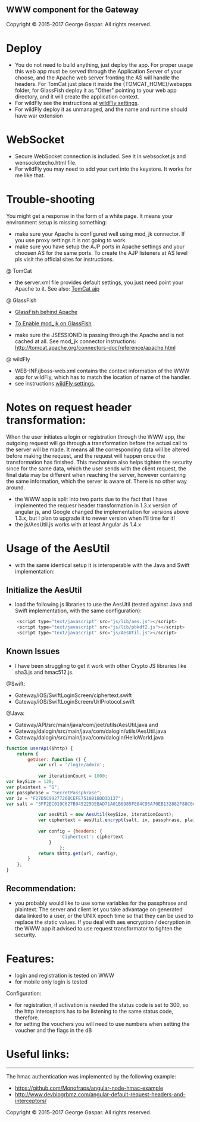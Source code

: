 WWW component for the Gateway
----

Copyright © 2015-2017 George Gaspar. All rights reserved.

# Deploy
- You do not need to build anything, just deploy the app. For proper usage this web app must be served through the Application Server of your choose, and the Apache web server fronting the AS will handle the headers. For TomCat just place it inside the {TOMCAT_HOME}/webapps folder, for GlassFish deploy it as "Other" pointing to your web app directory, and it will create the application context. 
- For wildFly see the instructions at [wildFly settings](https://github.com/igeorge0902/Gateway/tree/master/API/wildFly).
- For wildFly deploy it as unmanaged, and the name and runtime should have war extension

# WebSocket
- Secure WebSocket connection is included. See it in websocket.js and wensocketecho.html file.
- For wildFly you may need to add your cert into the keystore. It works for me like that.

# Trouble-shooting
You might get a response in the form of a white page. It means your environment setup is missing something:

- make sure your Apache is configured well using mod_jk connector. If you use proxy settings it is not going to work.
- make sure you have setup the AJP ports in Apache settings and your choosen AS for the same ports. To create the AJP listeners at AS level pls visit the official sites for instructions.

@ TomCat
- the server.xml file provides default settings, you just need point your Apache to it. See also: [TomCat ajp](https://tomcat.apache.org/tomcat-9.0-doc/config/ajp.html)

@ GlassFish
- [GlassFish behind Apache](http://www.codefactorycr.com/glassfish-behind-apache.html)
- [To Enable mod_jk on GlassFish](https://docs.oracle.com/cd/E19798-01/821-1751/gixqw/index.html)

- make sure the JSESSIONID is passing through the Apache and is not cached at all. See mod_jk connector instructions: http://tomcat.apache.org/connectors-doc/reference/apache.html

@ wildFly
- WEB-INF/jboss-web.xml contains the context information of the WWW app for wildFly, which has to match the location of name of the handler. 
- see instructions [wildFly settings](https://github.com/igeorge0902/Gateway/tree/master/API/wildFly).

# Notes on request header transformation: 
When the user initiates a login or registration through the WWW app, the outgoing request will go through a transformation before the actual call to the server will be made. It means all the corresponding data will be altered before making the request, and the request will happen once the transformation has finished. This mechanism also helps tighten the security since for the same data, which the user sends with the client request, the final data may be different when reaching the server, however containing the same information, which the server is aware of. There is no other way around.  

- the WWW app is split into two parts due to the fact that I have implemented the requesr header transformation in 1.3.x version of angular js, and Google changed the implementation for versions above 1.3.x, but I plan to upgrade it to newer version when I'll time for it!
- the js/AesUtil.js works with at least Angular Js 1.4.x

# Usage of the AesUtil
- with the same identical setup it is interoperable with the Java and Swift implementation:

## Initialize the AesUtil
- load the following js libraries to use the AesUtil (tested against Java and Swift implementation, with the same configuration):

```javascript
    <script type="text/javascript" src="js/lib/aes.js"></script>
    <script type="text/javascript" src="js/lib/pbkdf2.js"></script>
    <script type="text/javascript" src="js/AesUtil.js"></script>
```

## Known Issues
- I have been struggling to get it work with other Crypto JS libraries like sha3.js and hmac512.js.

@Swift:
- Gateway/iOS/SwiftLoginScreen/ciphertext.swift
- Gateway/iOS/SwiftLoginScreen/UrlProtocol.swift

@Java:
- Gateway/API/src/main/java/com/jeet/utils/AesUtil.java
and
- Gateway/dalogin/src/main/java/com/dalogin/utils/AesUtil.java
- Gateway/dalogin/src/main/java/com/dalogin/HelloWorld.java

```javascript
function userApi($http) {
    return {
        getUser: function () {
            var url = '/login/admin';
            
            var iterationCount = 1000;
var keySize = 128;
var plaintext = "G";
var passphrase = "SecretPassphrase";
var iv = "F27D5C9927726BCEFE7510B1BDD3D137";
var salt = "3FF2EC019C627B945225DEBAD71A01B6985FE84C95A70EB132882F88C0A59A55";

            var aesUtil = new AesUtil(keySize, iterationCount);
            var ciphertext = aesUtil.encrypt(salt, iv, passphrase, plaintext);
            
            var config = {headers: {
                    'Ciphertext': ciphertext
                }
                    };
            return $http.get(url, config);
        }
    };
}
```

## Recommendation:
- you probably would like to use some variables for the passphrase and plaintext. The server and client let you take advantage on generated data linked to a user, or the UNIX epoch time so that they can be used to replace the static values. If you deal with aes encryption / decryption in the WWW app it advised to use request transformator to tighten the security. 

# Features:
- login and registration is tested on WWW
- for mobile only login is tested

Configuration:
- for registration, if activation is needed the status code is set to 300, so the http interceptors has to be listening to the same status code, therefore.
- for setting the vouchers you will need to use numbers when setting the voucher and the flags in the dB

# Useful links:
----
The hmac authentication was implemented by the following example:

- https://github.com/Monofraps/angular-node-hmac-example
- http://www.devblogrbmz.com/angular-default-request-headers-and-interceptors/

Copyright © 2015-2017 George Gaspar. All rights reserved.